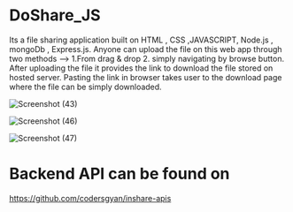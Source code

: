 # DoShare_JS
Its a file sharing application built on HTML , CSS ,JAVASCRIPT, Node.js , mongoDb , Express.js.
Anyone can upload the file on this web app  through two methods --> 1.From drag & drop 2. simply navigating by browse button.
After uploading the file it provides the link to download the file stored on hosted server. 
Pasting the link in browser takes user to the download page where the file can be simply downloaded.








![Screenshot (43)](https://user-images.githubusercontent.com/105505070/194747346-2c1ebfab-28ac-4b08-9601-93ba23bc2814.png)




![Screenshot (46)](https://user-images.githubusercontent.com/105505070/194747348-61c36744-cdff-4173-b718-b85f31fef333.png)




![Screenshot (47)](https://user-images.githubusercontent.com/105505070/194747353-117d6b93-ece7-4fcc-9602-6a678ded7f9f.png)


# Backend API can be found on
https://github.com/codersgyan/inshare-apis
